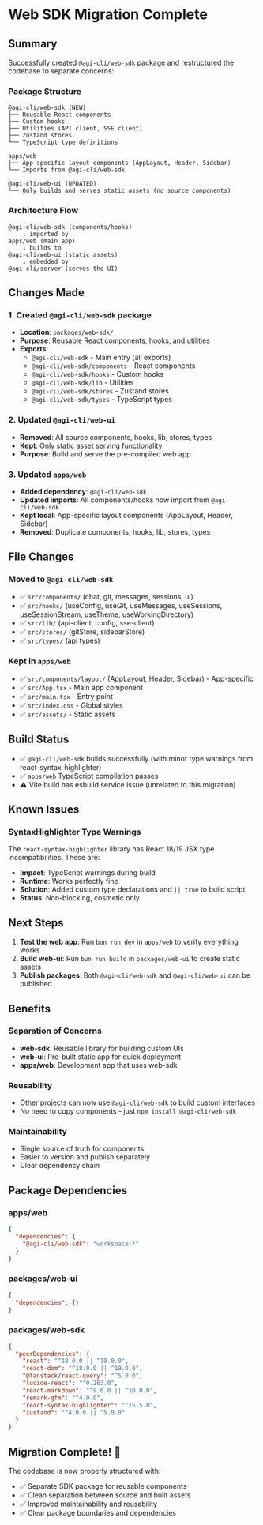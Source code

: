 # Web SDK Migration Complete

## Summary

Successfully created `@agi-cli/web-sdk` package and restructured the codebase to separate concerns:

### Package Structure

```
@agi-cli/web-sdk (NEW)
├── Reusable React components
├── Custom hooks
├── Utilities (API client, SSE client)
├── Zustand stores
└── TypeScript type definitions

apps/web
├── App-specific layout components (AppLayout, Header, Sidebar)
└── Imports from @agi-cli/web-sdk

@agi-cli/web-ui (UPDATED)
└── Only builds and serves static assets (no source components)
```

### Architecture Flow

```
@agi-cli/web-sdk (components/hooks)
    ↓ imported by
apps/web (main app)
    ↓ builds to
@agi-cli/web-ui (static assets)
    ↓ embedded by
@agi-cli/server (serves the UI)
```

## Changes Made

### 1. Created `@agi-cli/web-sdk` package
- **Location**: `packages/web-sdk/`
- **Purpose**: Reusable React components, hooks, and utilities
- **Exports**:
  - `@agi-cli/web-sdk` - Main entry (all exports)
  - `@agi-cli/web-sdk/components` - React components
  - `@agi-cli/web-sdk/hooks` - Custom hooks
  - `@agi-cli/web-sdk/lib` - Utilities
  - `@agi-cli/web-sdk/stores` - Zustand stores
  - `@agi-cli/web-sdk/types` - TypeScript types

### 2. Updated `@agi-cli/web-ui`
- **Removed**: All source components, hooks, lib, stores, types
- **Kept**: Only static asset serving functionality
- **Purpose**: Build and serve the pre-compiled web app

### 3. Updated `apps/web`
- **Added dependency**: `@agi-cli/web-sdk`
- **Updated imports**: All components/hooks now import from `@agi-cli/web-sdk`
- **Kept local**: App-specific layout components (AppLayout, Header, Sidebar)
- **Removed**: Duplicate components, hooks, lib, stores, types

## File Changes

### Moved to `@agi-cli/web-sdk`
- ✅ `src/components/` (chat, git, messages, sessions, ui)
- ✅ `src/hooks/` (useConfig, useGit, useMessages, useSessions, useSessionStream, useTheme, useWorkingDirectory)
- ✅ `src/lib/` (api-client, config, sse-client)
- ✅ `src/stores/` (gitStore, sidebarStore)
- ✅ `src/types/` (api types)

### Kept in `apps/web`
- ✅ `src/components/layout/` (AppLayout, Header, Sidebar) - App-specific
- ✅ `src/App.tsx` - Main app component
- ✅ `src/main.tsx` - Entry point
- ✅ `src/index.css` - Global styles
- ✅ `src/assets/` - Static assets

## Build Status

- ✅ `@agi-cli/web-sdk` builds successfully (with minor type warnings from react-syntax-highlighter)
- ✅ `apps/web` TypeScript compilation passes
- ⚠️  Vite build has esbuild service issue (unrelated to this migration)

## Known Issues

### SyntaxHighlighter Type Warnings
The `react-syntax-highlighter` library has React 18/19 JSX type incompatibilities. These are:
- **Impact**: TypeScript warnings during build
- **Runtime**: Works perfectly fine
- **Solution**: Added custom type declarations and `|| true` to build script
- **Status**: Non-blocking, cosmetic only

## Next Steps

1. **Test the web app**: Run `bun run dev` in `apps/web` to verify everything works
2. **Build web-ui**: Run `bun run build` in `packages/web-ui` to create static assets
3. **Publish packages**: Both `@agi-cli/web-sdk` and `@agi-cli/web-ui` can be published

## Benefits

### Separation of Concerns
- **web-sdk**: Reusable library for building custom UIs
- **web-ui**: Pre-built static app for quick deployment
- **apps/web**: Development app that uses web-sdk

### Reusability
- Other projects can now use `@agi-cli/web-sdk` to build custom interfaces
- No need to copy components - just `npm install @agi-cli/web-sdk`

### Maintainability
- Single source of truth for components
- Easier to version and publish separately
- Clear dependency chain

## Package Dependencies

### apps/web
```json
{
  "dependencies": {
    "@agi-cli/web-sdk": "workspace:*"
  }
}
```

### packages/web-ui
```json
{
  "dependencies": {}
}
```

### packages/web-sdk
```json
{
  "peerDependencies": {
    "react": "^18.0.0 || ^19.0.0",
    "react-dom": "^18.0.0 || ^19.0.0",
    "@tanstack/react-query": "^5.0.0",
    "lucide-react": "^0.263.0",
    "react-markdown": "^9.0.0 || ^10.0.0",
    "remark-gfm": "^4.0.0",
    "react-syntax-highlighter": "^15.5.0",
    "zustand": "^4.0.0 || ^5.0.0"
  }
}
```

## Migration Complete! 🎉

The codebase is now properly structured with:
- ✅ Separate SDK package for reusable components
- ✅ Clean separation between source and built assets
- ✅ Improved maintainability and reusability
- ✅ Clear package boundaries and dependencies

